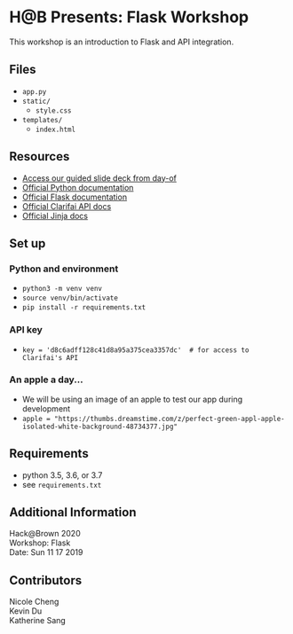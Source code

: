 # H@B Presents: Flask Workshop

This workshop is an introduction to Flask and API integration.


## Files

* `app.py`
* `static/`
    * `style.css`
* `templates/`
	* `index.html`


## Resources

* [Access our guided slide deck from day-of](https://docs.google.com/presentation/d/1lHTH1DGAgKAWZLUSFLh_VokNcpjYavzKj46VokTGmY8/edit?usp=sharing)
* [Official Python documentation](https://docs.python.org/3/)
* [Official Flask documentation](https://flask-doc.readthedocs.io/en/latest/)
* [Official Clarifai API docs](https://docs.clarifai.com/)
* [Official Jinja docs](https://jinja.palletsprojects.com/en/2.10.x/)


## Set up

### Python and environment

* `python3 -m venv venv`
* `source venv/bin/activate`
* `pip install -r requirements.txt`

### API key

* `key = 'd8c6adff128c41d8a95a375cea3357dc'  # for access to Clarifai's API` 

### An apple a day...

* We will be using an image of an apple to test our app during development
* `apple = "https://thumbs.dreamstime.com/z/perfect-green-appl-apple-isolated-white-background-48734377.jpg"`
    

## Requirements

* python 3.5, 3.6, or 3.7
* see `requirements.txt`


## Additional Information
Hack@Brown 2020 \
Workshop: Flask \
Date: Sun 11 17 2019


## Contributors
Nicole Cheng \
Kevin Du \
Katherine Sang
